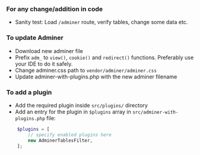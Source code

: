 ### For any change/addition in code
* Sanity test: Load `/adminer` route, verify tables, change some data etc.

### To update Adminer
* Download new adminer file
* Prefix `adm_` to `view()`, `cookie()` and `redirect()` functions. Preferably use your IDE to do it safely.
* Change adminer.css path to `vendor/adminer/adminer.css`
* Update adminer-with-plugins.php with the new adminer filename

### To add a plugin
* Add the required plugin inside `src/plugins/` directory
* Add an entry for the plugin in `$plugins` array in `src/adminer-with-plugins.php` file:
```php
    $plugins = [
        // specify enabled plugins here
        new AdminerTablesFilter,
    ];
```
